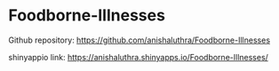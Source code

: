 # Foodborne-Illnesses
Github repository: https://github.com/anishaluthra/Foodborne-Illnesses

shinyappio link: https://anishaluthra.shinyapps.io/Foodborne-Illnesses/
